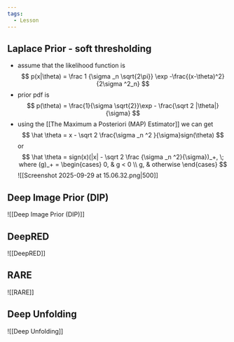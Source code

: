 ```yaml
---
tags:
  - Lesson
---
```

## Laplace Prior - soft thresholding
- assume that the likelihood function is
$$
p(x|\theta) = \frac 1 {\sigma _n \sqrt{2\pi}} \exp -\frac{(x-\theta)^2}{2\sigma ^2_n}
$$
- prior pdf is
$$
p(\theta) = \frac{1}{\sigma \sqrt{2}}\exp - \frac{\sqrt 2 |\theta|}{\sigma}
$$
- using the [[The Maximum a Posteriori (MAP) Estimator]] we can get 
$$
\hat \theta = x - \sqrt 2 \frac{\sigma _n ^2 }{\sigma}sign(\theta)
$$
or 
$$
\hat \theta = sign(x)(|x| - \sqrt 2 \frac {\sigma _n ^2}{\sigma})_+, \; where (g)_+ = \begin{cases}
0, & g < 0 \\ g, & otherwise
\end{cases}
$$
![[Screenshot 2025-09-29 at 15.06.32.png|500]]
## Deep Image Prior (DIP)
![[Deep Image Prior (DIP)]]
## DeepRED
![[DeepRED]]
## RARE
![[RARE]]
## Deep Unfolding
![[Deep Unfolding]]